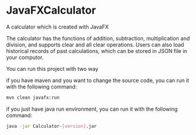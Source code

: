 # JavaFXCalculator
A calculator which is created with JavaFX

The calculator has the functions of addition, subtraction, multiplication and division, and supports clear and all clear operations. Users can also load historical records of past calculations, which can be stored in JSON file in your computor.

You can run this project with two way

if you have maven and you want to change the source code, you can run it with the following command:

```bash
mvn clean javafx:run
```

if you just have java run environment, you can run it with the following command:

```bash
java -jar Calculator-[version].jar
```
